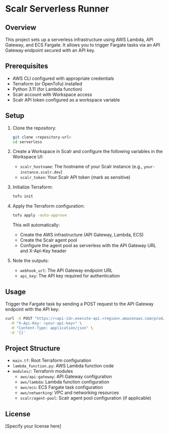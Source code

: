 # Scalr Serverless Runner

## Overview
This project sets up a serverless infrastructure using AWS Lambda, API Gateway, and ECS Fargate. It allows you to trigger Fargate tasks via an API Gateway endpoint secured with an API key.

## Prerequisites
- AWS CLI configured with appropriate credentials
- Terraform (or OpenTofu) installed
- Python 3.11 (for Lambda function)
- Scalr account with Workspace access
- Scalr API token configured as a workspace variable

## Setup
1. Clone the repository:
   ```bash
   git clone <repository-url>
   cd serverless
   ```

2. Create a Workspace in Scalr and configure the following variables in the Workspace UI:
   - `scalr_hostname`: The hostname of your Scalr instance (e.g., `your-instance.scalr.dev`)
   - `scalr_token`: Your Scalr API token (mark as sensitive)

3. Initialize Terraform:
   ```bash
   tofu init
   ```

4. Apply the Terraform configuration:
   ```bash
   tofu apply -auto-approve
   ```

   This will automatically:
   - Create the AWS infrastructure (API Gateway, Lambda, ECS)
   - Create the Scalr agent pool
   - Configure the agent pool as serverless with the API Gateway URL and X-Api-Key header

5. Note the outputs:
   - `webhook_url`: The API Gateway endpoint URL
   - `api_key`: The API key required for authentication

## Usage
Trigger the Fargate task by sending a POST request to the API Gateway endpoint with the API key:
```bash
curl -X POST "https://<api-id>.execute-api.<region>.amazonaws.com/prod/trigger" \
  -H "X-Api-Key: <your-api-key>" \
  -H "Content-Type: application/json" \
  -d '{}'
```

## Project Structure
- `main.tf`: Root Terraform configuration
- `lambda_function.py`: AWS Lambda function code
- `modules/`: Terraform modules
  - `aws/api-gateway`: API Gateway configuration
  - `aws/lambda`: Lambda function configuration
  - `aws/ecs`: ECS Fargate task configuration
  - `aws/networking`: VPC and networking resources
  - `scalr/agent-pool`: Scalr agent pool configuration (if applicable)

## License
[Specify your license here] 